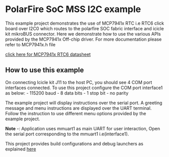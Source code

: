 # PolarFire SoC MSS I2C example

This example project demonstrates the use of MCP7941x RTC i.e RTC6 click board
over I2C0 which routes to the polarfire SOC fabric interface and icicle kit
mikroBUS connector.
Here we demonstrate how to use the various APIs provided by the MCP7941x
Off-chip driver. For more documentation please refer to MCP7941x.h file

[ click here for MCP7941x RTC6 datasheet ]( http://ww1.microchip.com/downloads/en/devicedoc/20002266h.pdf )

## How to use this example

On connecting Icicle kit J11 to the host PC, you should see 4 COM port interfaces connected. To use this project configure the COM port interface1 as below:
    - 115200 baud
    - 8 data bits
    - 1 stop bit
    - no parity

The example project will display instructions over the serial port. A greeting
message and menu instructions are displayed over the UART terminal. Follow the
instruction to use different menu options provided by the example project.

**Note** -: Application uses mmuart1 as main UART for user interaction, Open the
serial port corresponding to the mmuart1 i.e(interface1). 

This project provides build configurations and debug launchers as explained [here](https://github.com/polarfire-soc/polarfire-soc-bare-metal-examples/blob/main/README.md)
